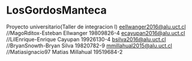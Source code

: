 # LosGordosManteca
Proyecto universitario(Taller de integracion I)
eellwanger2016@alu.uct.cl //MagoRditox-Esteban Ellwanger 19809826-4
ecayupan2016@alu.uct.cl //LilEnrique-Enrique Cayupan 19926130-4
bsilva2016@alu.uct.cl //BryanSnowth-Bryan Silva 19820782-9
mmillahual2015@alu.uct.cl //Matiasignacio97 Matias Millahual 19519684-2
